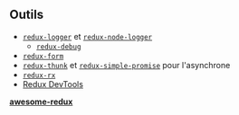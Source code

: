 ## Outils

*   [`redux-logger`](https://github.com/fcomb/redux-logger) et [`redux-node-logger`](https://github.com/low-ghost/redux-node-logger)
    *   [`redux-debug`](https://github.com/lapwinglabs/redux-debug)
*   [`redux-form`](https://github.com/erikras/redux-form)
*   [`redux-thunk`](https://github.com/gaearon/redux-thunk) et [`redux-simple-promise`](https://github.com/alanrubin/redux-simple-promise) pour l'asynchrone
*   [`redux-rx`](https://github.com/acdlite/redux-rx)
*   [Redux DevTools](https://github.com/gaearon/redux-devtools)

[**awesome-redux**](https://github.com/xgrommx/awesome-redux)

